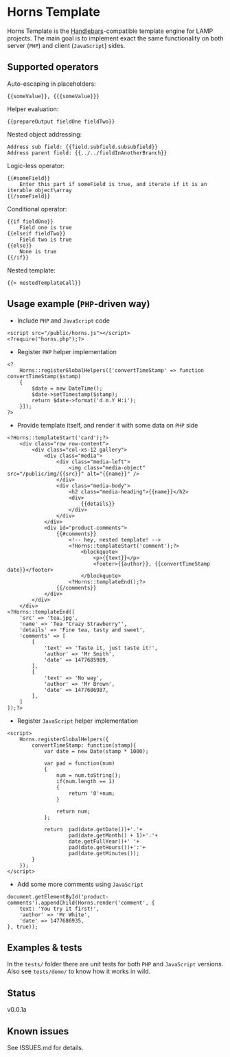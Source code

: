 # Horns Template

Horns Template is the [Handlebars](http://handlebarsjs.com/)-compatible template engine for LAMP projects.
The main goal is to implement exact the same functionality on both server (`PHP`) and client (`JavaScript`) sides.

## Supported operators

Auto-escaping in placeholders:
~~~~
{{someValue}}, {{{someValue}}}
~~~~

Helper evaluation:
~~~~
{{prepareOutput fieldOne fieldTwo}}
~~~~

Nested object addressing:
~~~~
Address sub field: {{field.subfield.subsubfield}}
Address parent field: {{../../fieldInAnotherBranch}}
~~~~

Logic-less operator:
~~~~
{{#someField}}
    Enter this part if someField is true, and iterate if it is an iterable object\array
{{/someField}}
~~~~

Conditional operator:
~~~~
{{if fieldOne}}
    Field one is true
{{elseif fieldTwo}}
    Field two is true
{{else}}
    None is true
{{/if}}
~~~~

Nested template:
~~~~
{{> nestedTemplateCall}}
~~~~

## Usage example (`PHP`-driven way)

* Include `PHP` and `JavaScript` code
~~~~
<script src="/public/horns.js"></script>
<?require("horns.php");?>
~~~~

* Register `PHP` helper implementation
~~~~
<?
    Horns::registerGlobalHelpers(['convertTimeStamp' => function convertTimeStamp($stamp)
    {
        $date = new DateTime();
        $date->setTimestamp($stamp);
        return $date->format('d.m.Y H:i');
    }]);
?>
~~~~

* Provide template itself, and render it with some data on `PHP` side
~~~~
<?Horns::templateStart('card');?>
    <div class="row row-content">
        <div class="col-xs-12 gallery">
            <div class="media">
                <div class="media-left">
                    <img class="media-object" src="/public/img/{{src}}" alt="{{name}}" />
                </div>
                <div class="media-body">
                    <h2 class="media-heading">{{name}}</h2>
                    <div>
                        {{details}}
                    </div>
                </div>
            </div>
            <div id="product-comments">
                {{#comments}}
                    <!-- hey, nested template! -->
                    <?Horns::templateStart('comment');?>
                        <blockquote>
                            <p>{{text}}</p>
                            <footer>{{author}}, {{convertTimeStamp date}}</footer>
                        </blockquote>
                    <?Horns::templateEnd();?>
                {{/comments}}
            </div>
        </div>
    </div>
<?Horns::templateEnd([
    'src' => 'tea.jpg',
    'name' => 'Tea "Crazy Strawberry"',
    'details' => 'Fine tea, tasty and sweet',
    'comments' => [
        [
            'text' => 'Taste it, just taste it!',
            'author' => 'Mr Smith',
            'date' => 1477685989,
        ],
        [
            'text' => 'No way',
            'author' => 'Mr Brown',
            'date' => 1477686987,
        ],
    ]
]);?>
~~~~

* Register `JavaScript` helper implementation
~~~~
<script>
    Horns.registerGlobalHelpers({
        convertTimeStamp: function(stamp){
            var date = new Date(stamp * 1000);
    
            var pad = function(num)
            {
                num = num.toString();
                if(num.length == 1)
                {
                    return '0'+num;
                }
    
                return num;
            };
    
            return  pad(date.getDate())+'.'+
                    pad(date.getMonth() + 1)+'.'+
                    date.getFullYear()+' '+
                    pad(date.getHours())+':'+
                    pad(date.getMinutes());
        }
    });
</script>
~~~~

* Add some more comments using `JavaScript`
~~~~
document.getElementById('product-comments').appendChild(Horns.render('comment', {
    text: 'You try it first!',
    'author' => 'Mr White',
    'date' => 1477686935,
}, true));
~~~~

## Examples & tests

In the `tests/` folder there are unit tests for both `PHP` and `JavaScript` versions. Also see `tests/demo/` to know how it works in wild. 

## Status

v0.0.1a

## Known issues

See ISSUES.md for details.